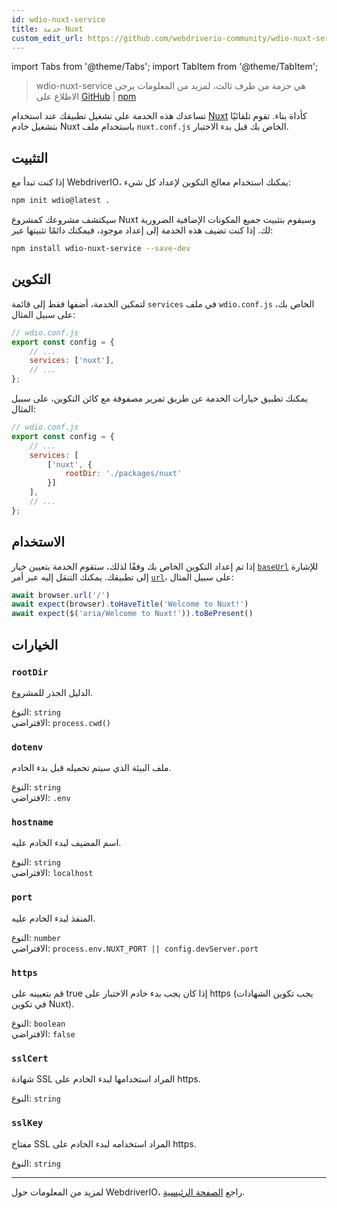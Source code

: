 ```yaml
---
id: wdio-nuxt-service
title: خدمة Nuxt
custom_edit_url: https://github.com/webdriverio-community/wdio-nuxt-service/edit/main/README.md
---
```


import Tabs from '@theme/Tabs';
import TabItem from '@theme/TabItem';

> wdio-nuxt-service هي حزمة من طرف ثالث، لمزيد من المعلومات يرجى الاطلاع على [GitHub](https://github.com/webdriverio-community/wdio-nuxt-service) | [npm](https://www.npmjs.com/package/wdio-nuxt-service)

تساعدك هذه الخدمة على تشغيل تطبيقك عند استخدام [Nuxt](https://nuxt.com/) كأداة بناء. تقوم تلقائيًا بتشغيل خادم Nuxt باستخدام ملف `nuxt.conf.js` الخاص بك قبل بدء الاختبار.

## التثبيت

إذا كنت تبدأ مع WebdriverIO، يمكنك استخدام معالج التكوين لإعداد كل شيء:

```sh
npm init wdio@latest .
```

سيكتشف مشروعك كمشروع Nuxt وسيقوم بتثبيت جميع المكونات الإضافية الضرورية لك. إذا كنت تضيف هذه الخدمة إلى إعداد موجود، فيمكنك دائمًا تثبيتها عبر:

```bash
npm install wdio-nuxt-service --save-dev
```

## التكوين

لتمكين الخدمة، أضفها فقط إلى قائمة `services` في ملف `wdio.conf.js` الخاص بك، على سبيل المثال:

```js
// wdio.conf.js
export const config = {
    // ...
    services: ['nuxt'],
    // ...
};
```

يمكنك تطبيق خيارات الخدمة عن طريق تمرير مصفوفة مع كائن التكوين، على سبيل المثال:

```js
// wdio.conf.js
export const config = {
    // ...
    services: [
        ['nuxt', {
            rootDir: './packages/nuxt'
        }]
    ],
    // ...
};
```

## الاستخدام

إذا تم إعداد التكوين الخاص بك وفقًا لذلك، ستقوم الخدمة بتعيين خيار [`baseUrl`](https://webdriver.io/docs/configuration#baseurl) للإشارة إلى تطبيقك. يمكنك التنقل إليه عبر أمر [`url`](https://webdriver.io/docs/api/browser/url)، على سبيل المثال:

```ts
await browser.url('/')
await expect(browser).toHaveTitle('Welcome to Nuxt!')
await expect($('aria/Welcome to Nuxt!')).toBePresent()
```

## الخيارات

### `rootDir`

الدليل الجذر للمشروع.

النوع: `string`<br />
الافتراضي: `process.cwd()`

### `dotenv`

ملف البيئة الذي سيتم تحميله قبل بدء الخادم.

النوع: `string`<br />
الافتراضي: `.env`

### `hostname`

اسم المضيف لبدء الخادم عليه.

النوع: `string`<br />
الافتراضي: `localhost`

### `port`

المنفذ لبدء الخادم عليه.

النوع: `number`<br />
الافتراضي: `process.env.NUXT_PORT || config.devServer.port`

### `https`

قم بتعيينه على true إذا كان يجب بدء خادم الاختبار على https (يجب تكوين الشهادات في تكوين Nuxt).

النوع: `boolean`<br />
الافتراضي: `false`

### `sslCert`

شهادة SSL المراد استخدامها لبدء الخادم على https.

النوع: `string`

### `sslKey`

مفتاح SSL المراد استخدامه لبدء الخادم على https.

النوع: `string`

----

لمزيد من المعلومات حول WebdriverIO، راجع [الصفحة الرئيسية](https://webdriver.io).